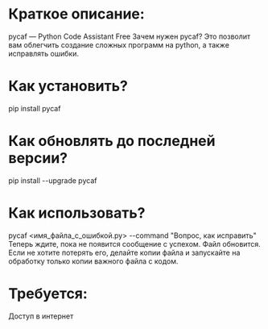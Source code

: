 # Краткое описание:
pycaf — Python Code Assistant Free
Зачем нужен pycaf?
Это позволит вам облегчить создание сложных программ на python, а также исправлять ошибки.

# Как установить?
pip install pycaf

# Как обновлять до последней версии?
pip install --upgrade pycaf

# Как использовать?
pycaf <имя_файла_с_ошибкой.py> --command "Вопрос, как исправить"
Теперь ждите, пока не появится сообщение с успехом. Файл обновится. Если не хотите потерять его, делайте копии файла и запускайте на обработку только копии важного файла с кодом.

# Требуется:
Доступ в интернет